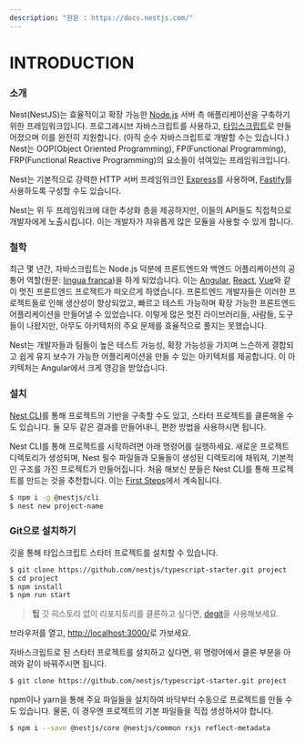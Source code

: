 ```yaml
---
description: "원문 : https://docs.nestjs.com/"
---
```


# INTRODUCTION

### 소개

Nest(NestJS)는 효율적이고 확장 가능한 [Node.js](https://nodejs.org/en/) 서버 측 애플리케이션을 구축하기 위한 프레임워크입니다. 프로그레시브 자바스크립트를 사용하고, [타입스크립트](https://www.typescriptlang.org/)로 만들어졌으며 이를 완전히 지원합니다. (아직 순수 자바스크립트로 개발할 수는 있습니다.) Nest는 OOP(Object Oriented Programming), FP(Functional Programming), FRP(Functional Reactive Programming)의 요소들이 섞여있는 프레임워크입니다.

Nest는 기본적으로 강력한 HTTP 서버 프레임워크인 [Express](https://expressjs.com/)를 사용하며, [Fastify](https://github.com/fastify/fastify)를 사용하도록 구성할 수도 있습니다.

Nest는 위 두 프레임워크에 대한 추상화 층을 제공하지만, 이들의 API들도 직접적으로 개발자에게 노출시킵니다. 이는 개발자가 자유롭게 많은 모듈을 사용할 수 있게 합니다.

### 철학

최근 몇 년간, 자바스크립트는 Node.js 덕분에 프론트엔드와 백엔드 어플리케이션의 공통어 역할(원문: [lingua franca](https://en.wikipedia.org/wiki/Lingua_franca))을 하게 되었습니다. 이는 [Angular](https://angular.io/), [React](https://github.com/facebook/react), [Vue](https://github.com/vuejs/vue)와 같이 멋진 프론트엔드 프로젝트가 떠오르게 하였습니다. 프론트엔드 개발자들은 이러한 프로젝트들로 인해 생산성이 향상되었고, 빠르고 테스트 가능하며 확장 가능한 프론트엔드 어플리케이션을 만들어낼 수 있었습니다. 이렇게 많은 멋진 라이브러리들, 사람들, 도구들이 나왔지만, 아무도 아키텍처의 주요 문제를 효율적으로 풀지는 못했습니다.

Nest는 개발자들과 팀들이 높은 테스트 가능성, 확장 가능성을 가지며 느슨하게 결합되고 쉽게 유지 보수가 가능한 어플리케이션을 만들 수 있는 아키텍처를 제공합니다. 이 아키텍처는 Angular에서 크게 영감을 받았습니다.

### 설치

[Nest CLI](https://docs.nestjs.com/cli/overview)를 통해 프로젝트의 기반을 구축할 수도 있고, 스타터 프로젝트를 클론해올 수도 있습니다. 둘 모두 같은 결과를 만들어내니, 편한 방법을 사용하시면 됩니다.

Nest CLI를 통해 프로젝트를 시작하려면 아래 명령어를 실행하세요. 새로운 프로젝트 디렉토리가 생성되며, Nest 필수 파일들과 모듈들이 생성된 디렉토리에 채워져, 기본적인 구조를 가진 프로젝트가 만들어집니다. 처음 해보신 분들은 Nest CLI를 통해 프로젝트를 만드는 것을 추천합니다. 이는 [First Steps](/overview/first-steps)에서 계속됩니다.

```sh
$ npm i -g @nestjs/cli
$ nest new project-name
```

### Git으로 설치하기

깃을 통해 타입스크립트 스타터 프로젝트를 설치할 수 있습니다.

```sh
$ git clone https://github.com/nestjs/typescript-starter.git project
$ cd project
$ npm install
$ npm run start
```

> **팁**
> 깃 히스토리 없이 리포지토리를 클론하고 싶다면, [degit](https://github.com/Rich-Harris/degit)을 사용해보세요.

브라우저를 열고, [http://localhost:3000/](http://localhost:3000/)로 가보세요.

자바스크립트로 된 스타터 프로젝트를 설치하고 싶다면, 위 명령어에서 클론 부분을 아래와 같이 바꿔주시면 됩니다.

```sh
$ git clone https://github.com/nestjs/typescript-starter.git project
```

npm이나 yarn을 통해 주요 파일들을 설치하여 바닥부터 수동으로 프로젝트를 만들 수도 있습니다. 물론, 이 경우엔 프로젝트의 기본 파일들을 직접 생성하셔야 합니다.

```sh
$ npm i --save @nestjs/core @nestjs/common rxjs reflect-metadata
```